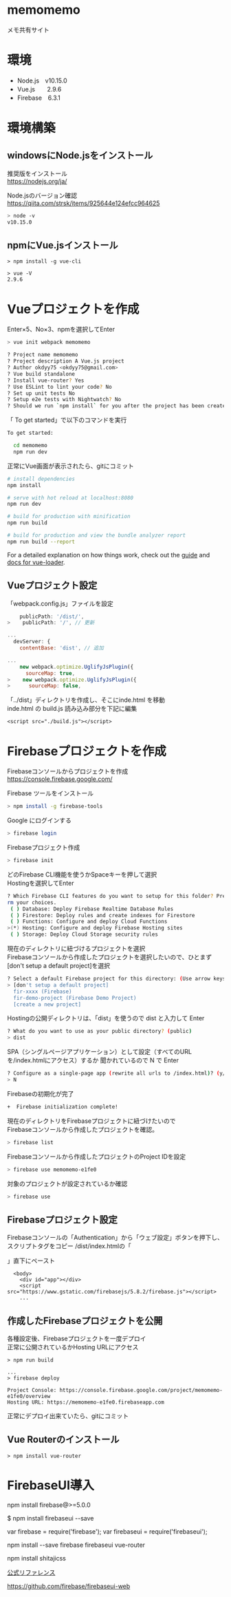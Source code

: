 # memomemo
メモ共有サイト

# 環境
- Node.js　v10.15.0
- Vue.js　　2.9.6
- Firebase　6.3.1

# 環境構築

## windowsにNode.jsをインストール
推奨版をインストール  
https://nodejs.org/ja/

Node.jsのバージョン確認  
https://qiita.com/strsk/items/925644e124efcc964625
```bash
> node -v
v10.15.0
```

## npmにVue.jsインストール

```
> npm install -g vue-cli

> vue -V
2.9.6
```

# Vueプロジェクトを作成
Enter×5、No×3、npmを選択してEnter
```bash
> vue init webpack memomemo

? Project name memomemo
? Project description A Vue.js project
? Author okdyy75 <okdyy75@gmail.com>
? Vue build standalone
? Install vue-router? Yes
? Use ESLint to lint your code? No
? Set up unit tests No
? Setup e2e tests with Nightwatch? No
? Should we run `npm install` for you after the project has been created? (recommended) npm
```

「 To get started」で以下のコマンドを実行
```bash
To get started:

  cd memomemo
  npm run dev
```
正常にVue画面が表示されたら、gitにコミット


``` bash
# install dependencies
npm install

# serve with hot reload at localhost:8080
npm run dev

# build for production with minification
npm run build

# build for production and view the bundle analyzer report
npm run build --report
```

For a detailed explanation on how things work, check out the [guide](http://vuejs-templates.github.io/webpack/) and [docs for vue-loader](http://vuejs.github.io/vue-loader).

## Vueプロジェクト設定

「webpack.config.js」ファイルを設定
```js
    publicPath: '/dist/',
>    publicPath: '/', // 更新

...
  devServer: {
    contentBase: 'dist', // 追加

...
    new webpack.optimize.UglifyJsPlugin({
      sourceMap: true,
>    new webpack.optimize.UglifyJsPlugin({
>      sourceMap: false,

```

「../dist」ディレクトリを作成し、そこにinde.html を移動  
inde.html の build.js 読み込み部分を下記に編集
```
<script src="./build.js"></script>
```

# Firebaseプロジェクトを作成

Firebaseコンソールからプロジェクトを作成  
https://console.firebase.google.com/


Firebase ツールをインストール
```bash
> npm install -g firebase-tools
```

Google にログインする
```bash
> firebase login
```

Firebaseプロジェクト作成
```bash
> firebase init
```

どのFirebase CLI機能を使うかSpaceキーを押して選択  
Hostingを選択してEnter
```bash
? Which Firebase CLI features do you want to setup for this folder? Press Space to select features, then Enter to confi
rm your choices.
 ( ) Database: Deploy Firebase Realtime Database Rules
 ( ) Firestore: Deploy rules and create indexes for Firestore
 ( ) Functions: Configure and deploy Cloud Functions
>(*) Hosting: Configure and deploy Firebase Hosting sites
 ( ) Storage: Deploy Cloud Storage security rules
```

現在のディレクトリに紐づけるプロジェクトを選択  
Firebaseコンソールから作成したプロジェクトを選択したいので、ひとまず[don't setup a default project]を選択
```bash
? Select a default Firebase project for this directory: (Use arrow keys)
> [don't setup a default project]
  fir-xxxx (Firebase)
  fir-demo-project (Firebase Demo Project)
  [create a new project]
```

Hostingの公開ディレクトリは、「dist」を使うので dist と入力して Enter
```bash
? What do you want to use as your public directory? (public)
> dist
```

SPA（シングルページアプリケーション）として設定（すべてのURLを/index.htmlにアクセス）するか
聞かれているので N で Enter
```bash
? Configure as a single-page app (rewrite all urls to /index.html)? (y/N)
> N
```

Firebaseの初期化が完了
```bash
+  Firebase initialization complete!
```

現在のディレクトリをFirebaseプロジェクトに紐づけたいので  
Firebaseコンソールから作成したプロジェクトを確認。
```bash
> firebase list
```

Firebaseコンソールから作成したプロジェクトのProject IDを設定
```bash
> firebase use memomemo-e1fe0
```

対象のプロジェクトが設定されているか確認
```bash
> firebase use
```

## Firebaseプロジェクト設定
Firebaseコンソールの「Authentication」から「ウェブ設定」ボタンを押下し、スクリプトタグをコピー
/dist/index.htmlの「<div id="app"></div>」直下にペースト
```
  <body>
    <div id="app"></div>
    <script src="https://www.gstatic.com/firebasejs/5.8.2/firebase.js"></script>
    ...
```

## 作成したFirebaseプロジェクトを公開

各種設定後、Firebaseプロジェクトを一度デプロイ  
正常に公開されているかHosting URLにアクセス
```
> npm run build

...
> firebase deploy

Project Console: https://console.firebase.google.com/project/memomemo-e1fe0/overview
Hosting URL: https://memomemo-e1fe0.firebaseapp.com
```

正常にデプロイ出来ていたら、gitにコミット


## Vue Routerのインストール
```
> npm install vue-router
```

# FirebaseUI導入

  <script src="https://www.gstatic.com/firebasejs/ui/3.5.2/firebase-ui-auth__ja.js"></script>
  <link type="text/css" rel="stylesheet" href="https://www.gstatic.com/firebasejs/ui/3.5.2/firebase-ui-auth.css" />
  
npm install firebase@>=5.0.0


$ npm install firebaseui --save

var firebase = require('firebase');
var firebaseui = require('firebaseui');

npm install --save firebase firebaseui vue-router

npm install shitajicss


[公式リファレンス](https://firebase.google.com/docs/auth/web/firebaseui?hl=ja)


https://github.com/firebase/firebaseui-web


